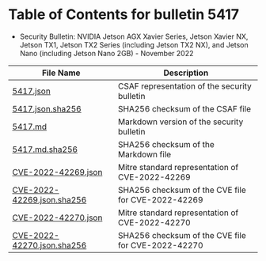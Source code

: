 # Table of Contents for bulletin 5417

 - Security Bulletin: NVIDIA Jetson AGX Xavier Series, Jetson Xavier NX, Jetson TX1, Jetson TX2 Series (including Jetson TX2 NX), and Jetson Nano (including Jetson Nano 2GB) - November 2022

| File Name | Description |
|-----------|-------------|
| [5417.json](5417.json) | CSAF representation of the security bulletin |
| [5417.json.sha256](5417.json.sha256) | SHA256 checksum of the CSAF file |
| [5417.md](5417.md) | Markdown version of the security bulletin |
| [5417.md.sha256](5417.md.sha256) | SHA256 checksum of the Markdown file |
| [CVE-2022-42269.json](CVE-2022-42269.json) | Mitre standard representation of CVE-2022-42269 |
| [CVE-2022-42269.json.sha256](CVE-2022-42269.json.sha256) | SHA256 checksum of the CVE file for CVE-2022-42269 |
| [CVE-2022-42270.json](CVE-2022-42270.json) | Mitre standard representation of CVE-2022-42270 |
| [CVE-2022-42270.json.sha256](CVE-2022-42270.json.sha256) | SHA256 checksum of the CVE file for CVE-2022-42270 |
